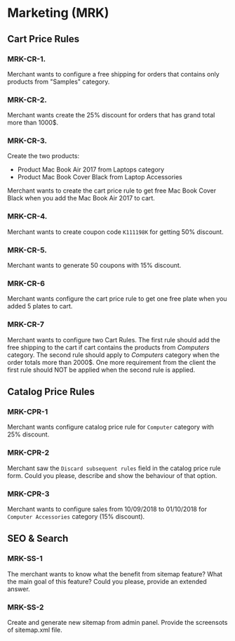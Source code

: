 # Marketing (MRK)

## Cart Price Rules

### MRK-CR-1.

Merchant wants to configure a free shipping for orders that contains only products from "Samples" category.

### MRK-CR-2.

Merchant wants create the 25% discount for orders that has grand total more than 1000$.

### MRK-CR-3.

Create the two products:

- Product Mac Book Air 2017 from Laptops category
- Product Mac Book Cover Black from Laptop Accessories

Merchant wants to create the cart price rule to get free Mac Book Cover Black when you add the Mac Book Air 2017 to cart.

### MRK-CR-4.

Merchant wants to create coupon code `K111198K` for getting 50% discount.

### MRK-CR-5.

Merchant wants to generate 50 coupons with 15% discount.

### MRK-CR-6

Merchant wants configure the cart price rule to get one free plate when you added 5 plates to cart.

### MRK-CR-7

Merchant wants to configure two Cart Rules.
The first rule should add the free shipping to the cart if cart contains the products from *Computers* category.
The second rule should apply to *Computers* category when the order totals more than 2000$.
One more requirement from the client the first rule should NOT be applied when the second rule is applied.

## Catalog Price Rules

### MRK-CPR-1

Merchant wants configure catalog price rule for `Computer` category with 25% discount.

### MRK-CPR-2

Merchant saw the `Discard subsequent rules` field in the catalog price rule form.
Could you please, describe and show the behaviour of that option.

### MRK-CPR-3

Merchant wants to configure sales from 10/09/2018 to 01/10/2018 for `Computer Accessories` category (15% discount).

## SEO & Search

### MRK-SS-1

The merchant wants to know what the benefit from sitemap feature?
What the main goal of this feature?
Could you please, provide an extended answer.

### MRK-SS-2

Create and generate new sitemap from admin panel.
Provide the screensots of sitemap.xml file.
